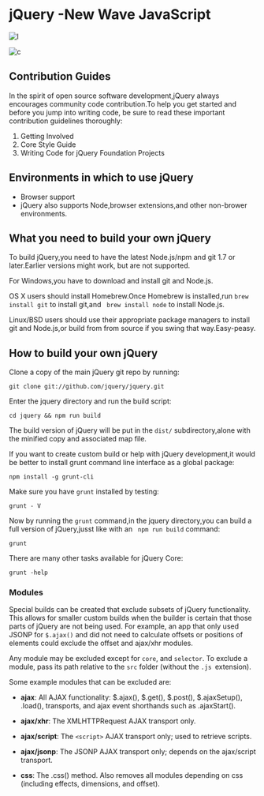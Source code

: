 # jQuery -New Wave JavaScript
![l](https://camo.githubusercontent.com/5d9de981d9d8bac0704c88c883fb7ea189853438/68747470733a2f2f6170702e666f7373612e696f2f6170692f70726f6a656374732f6769742532426769746875622e636f6d2532466a71756572792532466a71756572792e7376673f747970653d736869656c64)

![c](https://camo.githubusercontent.com/23f54f6f19526affe12eff896c1e88d65cc9c921/68747470733a2f2f6261646765732e6769747465722e696d2f6a71756572792f6a71756572792e737667)

## Contribution Guides
In the spirit of open source software development,jQuery always encourages community code contribution.To help you get started and before you jump into writing code, be sure to read these important contribution guidelines thoroughly:

1. Getting Involved
2. Core Style Guide
3. Writing Code for jQuery Foundation Projects
## Environments in which to use jQuery
* Browser support
* jQuery also supports Node,browser extensions,and other non-brower environments.
## What you need to build your own jQuery
To build jQuery,you need to have the latest Node.js/npm and git 1.7 or later.Earlier versions might work, but are not supported.

For Windows,you have to download and install git and Node.js.

OS X users should install Homebrew.Once Homebrew is installed,run ```brew install git```
to install git,and ``` brew install node``` to install Node.js.

Linux/BSD users should use their appropriate package managers to install git and Node.js,or build from from source if you swing  that way.Easy-peasy.
## How to build your own jQuery
Clone a copy of the main jQuery git repo by running:
```
git clone git://github.com/jquery/jquery.git
```
Enter the jquery directory and run the build script:
```
cd jquery && npm run build
```
The build version of jQuery will be put in the ```dist/``` subdirectory,alone with the minified copy and associated map file.

 If you want to create custom build or help with jQuery development,it would be better to install grunt command line interface as a global package:
 ```
 npm install -g grunt-cli
 ```
 Make sure you have ```grunt``` installed by testing:
 ```
 grunt - V
 ```
 Now by running the ``` grunt ``` command,in the jquery directory,you can build a full version of jQuery,jusst like with an ``` npm run build``` command:
 ```
 grunt
 ```
 There are many other tasks available for jQuery Core:
 ```
 grunt -help
 ```
 ### Modules
 Special builds can be created that exclude subsets of jQuery functionality. This allows for smaller custom builds when the builder is certain that those parts of jQuery are not being used. For example, an app that only used JSONP for ```$.ajax()``` and did not need to calculate offsets or positions of elements could exclude the offset and ajax/xhr modules.

Any module may be excluded except for ```core```, and ```selector```. To exclude a module, pass its path relative to the ```src``` folder (without the ```.js ```extension).

Some example modules that can be excluded are:

* **ajax**: All AJAX functionality: $.ajax(), $.get(), $.post(), $.ajaxSetup(), .load(), transports, and ajax event shorthands such as .ajaxStart().

* **ajax/xhr**: The XMLHTTPRequest AJAX transport only.

* **ajax/script**: The ```<script>```  AJAX transport only; used to retrieve scripts.

* **ajax/jsonp**: The JSONP AJAX transport only; depends on the ajax/script transport.

* **css**: The .css() method. Also removes all modules depending on css (including effects, dimensions, and offset).